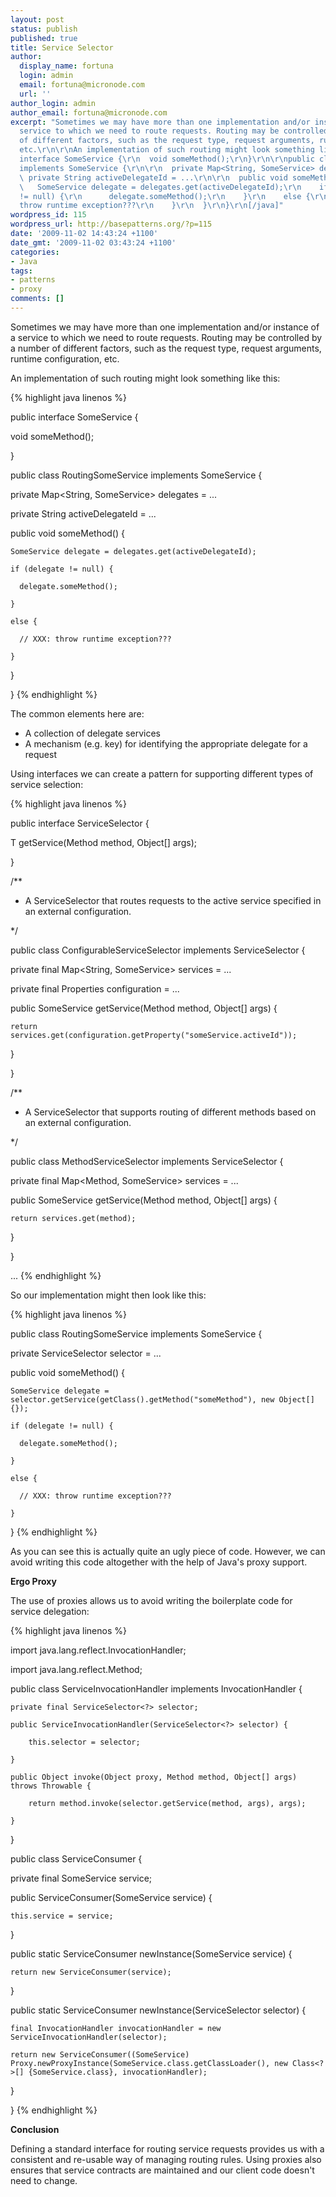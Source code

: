 ```yaml
---
layout: post
status: publish
published: true
title: Service Selector
author:
  display_name: fortuna
  login: admin
  email: fortuna@micronode.com
  url: ''
author_login: admin
author_email: fortuna@micronode.com
excerpt: "Sometimes we may have more than one implementation and/or instance of a
  service to which we need to route requests. Routing may be controlled by a number
  of different factors, such as the request type, request arguments, runtime configuration,
  etc.\r\n\r\nAn implementation of such routing might look something like this:\r\n\r\n[java]\r\npublic
  interface SomeService {\r\n  void someMethod();\r\n}\r\n\r\npublic class RoutingSomeService
  implements SomeService {\r\n\r\n  private Map<String, SomeService> delegates = ...\r\n\r\n
  \ private String activeDelegateId = ...\r\n\r\n  public void someMethod() {\r\n
  \   SomeService delegate = delegates.get(activeDelegateId);\r\n    if (delegate
  != null) {\r\n      delegate.someMethod();\r\n    }\r\n    else {\r\n      // XXX:
  throw runtime exception???\r\n    }\r\n  }\r\n}\r\n[/java]"
wordpress_id: 115
wordpress_url: http://basepatterns.org/?p=115
date: '2009-11-02 14:43:24 +1100'
date_gmt: '2009-11-02 03:43:24 +1100'
categories:
- Java
tags:
- patterns
- proxy
comments: []
---
```


Sometimes we may have more than one implementation and/or instance of a service to which we need to route requests. Routing may be controlled by a number of different factors, such as the request type, request arguments, runtime configuration, etc.

An implementation of such routing might look something like this:

{% highlight java linenos %}

public interface SomeService {

  void someMethod();

}

public class RoutingSomeService implements SomeService {

  private Map<String, SomeService> delegates = ...

  private String activeDelegateId = ...

  public void someMethod() {

    SomeService delegate = delegates.get(activeDelegateId);

    if (delegate != null) {

      delegate.someMethod();

    }

    else {

      // XXX: throw runtime exception???

    }

  }

}
{% endhighlight %}

The common elements here are:


* A collection of delegate services
* A mechanism (e.g. key) for identifying the appropriate delegate for a request



Using interfaces we can create a pattern for supporting different types of service selection:

{% highlight java linenos %}

public interface ServiceSelector<T> {

  T getService(Method method, Object[] args);

}

/**

 * A ServiceSelector that routes requests to the active service specified in an external configuration.

 */

public class ConfigurableServiceSelector implements ServiceSelector<SomeService> {

  private final Map<String, SomeService> services = ...

  private final Properties configuration = ...

  public SomeService getService(Method method, Object[] args) {

    return services.get(configuration.getProperty("someService.activeId"));

  }

}

/**

 * A ServiceSelector that supports routing of different methods based on an external configuration.

 */

public class MethodServiceSelector implements ServiceSelector<SomeService> {

  private final Map<Method, SomeService> services = ...

  public SomeService getService(Method method, Object[] args) {

    return services.get(method);

  }

}

...
{% endhighlight %}

So our implementation might then look like this:

{% highlight java linenos %}

public class RoutingSomeService implements SomeService {

  private ServiceSelector<SomeService> selector = ...

  public void someMethod() {

    SomeService delegate = selector.getService(getClass().getMethod("someMethod"), new Object[] {});

    if (delegate != null) {

      delegate.someMethod();

    }

    else {

      // XXX: throw runtime exception???

    }

}
{% endhighlight %}

As you can see this is actually quite an ugly piece of code. However, we can avoid writing this code altogether with the help of Java's proxy support.

**Ergo Proxy**

The use of proxies allows us to avoid writing the boilerplate code for service delegation:

{% highlight java linenos %}

import java.lang.reflect.InvocationHandler;

import java.lang.reflect.Method;

public class ServiceInvocationHandler implements InvocationHandler {

    private final ServiceSelector<?> selector;

    public ServiceInvocationHandler(ServiceSelector<?> selector) {

        this.selector = selector;

    }

    public Object invoke(Object proxy, Method method, Object[] args) throws Throwable {

        return method.invoke(selector.getService(method, args), args);

    }

}

public class ServiceConsumer {

  private final SomeService service;

  public ServiceConsumer(SomeService service) {

    this.service = service;

  }

  public static ServiceConsumer newInstance(SomeService service) {

    return new ServiceConsumer(service);

  }

  public static ServiceConsumer newInstance(ServiceSelector<SomeService> selector) {

    final InvocationHandler invocationHandler = new ServiceInvocationHandler(selector);

    return new ServiceConsumer((SomeService) Proxy.newProxyInstance(SomeService.class.getClassLoader(), new Class<?>[] {SomeService.class}, invocationHandler);

  }

}
{% endhighlight %}

**Conclusion**

Defining a standard interface for routing service requests provides us with a consistent and re-usable way of managing routing rules. Using proxies also ensures that service contracts are maintained and our client code doesn't need to change.
